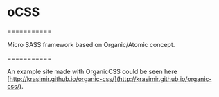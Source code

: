 # oCSS
===========

Micro SASS framework based on Organic/Atomic concept.

===========

An example site made with OrganicCSS could be seen here [http://krasimir.github.io/organic-css/](http://krasimir.github.io/organic-css/).